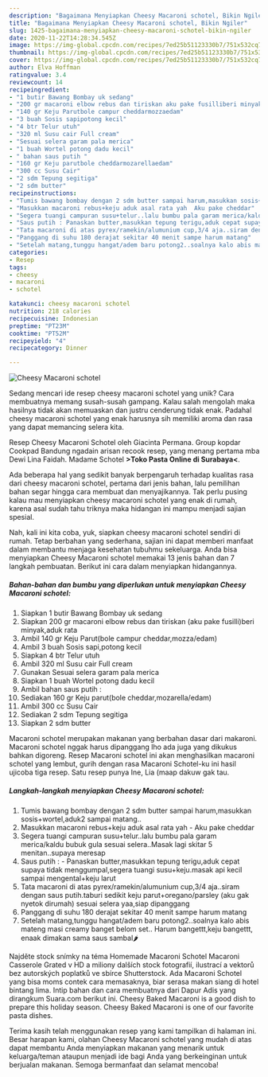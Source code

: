 ```yaml
---
description: "Bagaimana Menyiapkan Cheesy Macaroni schotel, Bikin Ngiler"
title: "Bagaimana Menyiapkan Cheesy Macaroni schotel, Bikin Ngiler"
slug: 1425-bagaimana-menyiapkan-cheesy-macaroni-schotel-bikin-ngiler
date: 2020-11-22T14:28:34.545Z
image: https://img-global.cpcdn.com/recipes/7ed25b51123330b7/751x532cq70/cheesy-macaroni-schotel-foto-resep-utama.jpg
thumbnail: https://img-global.cpcdn.com/recipes/7ed25b51123330b7/751x532cq70/cheesy-macaroni-schotel-foto-resep-utama.jpg
cover: https://img-global.cpcdn.com/recipes/7ed25b51123330b7/751x532cq70/cheesy-macaroni-schotel-foto-resep-utama.jpg
author: Elva Hoffman
ratingvalue: 3.4
reviewcount: 14
recipeingredient:
- "1 butir Bawang Bombay uk sedang"
- "200 gr macaroni elbow rebus dan tiriskan aku pake fusilliberi minyakaduk rata"
- "140 gr Keju Parutbole campur cheddarmozzaedam"
- "3 buah Sosis sapipotong kecil"
- "4 btr Telur utuh"
- "320 ml Susu cair Full cream"
- "Sesuai selera garam pala merica"
- "1 buah Wortel potong dadu kecil"
- " bahan saus putih "
- "160 gr Keju parutbole cheddarmozarellaedam"
- "300 cc Susu Cair"
- "2 sdm Tepung segitiga"
- "2 sdm butter"
recipeinstructions:
- "Tumis bawang bombay dengan 2 sdm butter sampai harum,masukkan sosis+wortel,aduk2 sampai matang.."
- "Masukkan macaroni rebus+keju aduk asal rata yah  Aku pake cheddar"
- "Segera tuangi campuran susu+telur..lalu bumbu pala garam merica/kaldu bubuk gula sesuai selera..Masak lagi skitar 5 menitan..supaya meresap"
- "Saus putih : Panaskan butter,masukkan tepung terigu,aduk cepat supaya tidak menggumpal,segera tuangi susu+keju.masak api kecil sampai mengental+keju larut"
- "Tata macaroni di atas pyrex/ramekin/alumunium cup,3/4 aja..siram dengan saus putih.taburi sedikit keju parut+oregano/parsley (aku gak nyetok dirumah) sesuai selera yaa,siap dipanggang"
- "Panggang di suhu 180 derajat sekitar 40 menit sampe harum matang"
- "Setelah matang,tunggu hangat/adem baru potong2..soalnya kalo abis mateng masi creamy banget belom set.. Harum bangettt,keju bangettt, enaak dimakan sama saus sambal🌶"
categories:
- Resep
tags:
- cheesy
- macaroni
- schotel

katakunci: cheesy macaroni schotel 
nutrition: 218 calories
recipecuisine: Indonesian
preptime: "PT23M"
cooktime: "PT52M"
recipeyield: "4"
recipecategory: Dinner

---
```



![Cheesy Macaroni schotel](https://img-global.cpcdn.com/recipes/7ed25b51123330b7/751x532cq70/cheesy-macaroni-schotel-foto-resep-utama.jpg)

Sedang mencari ide resep cheesy macaroni schotel yang unik? Cara membuatnya memang susah-susah gampang. Kalau salah mengolah maka hasilnya tidak akan memuaskan dan justru cenderung tidak enak. Padahal cheesy macaroni schotel yang enak harusnya sih memiliki aroma dan rasa yang dapat memancing selera kita.

Resep Cheesy Macaroni Schotel oleh Giacinta Permana. Group kopdar Cookpad Bandung ngadain arisan recook resep, yang menang pertama mba Dewi Lina Faidah. Madame Schotel **&gt;Toko Pasta Online di Surabaya&lt;**.

Ada beberapa hal yang sedikit banyak berpengaruh terhadap kualitas rasa dari cheesy macaroni schotel, pertama dari jenis bahan, lalu pemilihan bahan segar hingga cara membuat dan menyajikannya. Tak perlu pusing kalau mau menyiapkan cheesy macaroni schotel yang enak di rumah, karena asal sudah tahu triknya maka hidangan ini mampu menjadi sajian spesial.


Nah, kali ini kita coba, yuk, siapkan cheesy macaroni schotel sendiri di rumah. Tetap berbahan yang sederhana, sajian ini dapat memberi manfaat dalam membantu menjaga kesehatan tubuhmu sekeluarga. Anda bisa menyiapkan Cheesy Macaroni schotel memakai 13 jenis bahan dan 7 langkah pembuatan. Berikut ini cara dalam menyiapkan hidangannya.

<!--inarticleads1-->

##### Bahan-bahan dan bumbu yang diperlukan untuk menyiapkan Cheesy Macaroni schotel:

1. Siapkan 1 butir Bawang Bombay uk sedang
1. Siapkan 200 gr macaroni elbow rebus dan tiriskan (aku pake fusilli)beri minyak,aduk rata
1. Ambil 140 gr Keju Parut(bole campur cheddar,mozza/edam)
1. Ambil 3 buah Sosis sapi,potong kecil
1. Siapkan 4 btr Telur utuh
1. Ambil 320 ml Susu cair Full cream
1. Gunakan Sesuai selera garam pala merica
1. Siapkan 1 buah Wortel potong dadu kecil
1. Ambil  bahan saus putih :
1. Sediakan 160 gr Keju parut(bole cheddar,mozarella/edam)
1. Ambil 300 cc Susu Cair
1. Sediakan 2 sdm Tepung segitiga
1. Siapkan 2 sdm butter


Macaroni schotel merupakan makanan yang berbahan dasar dari makaroni. Macaroni schotel nggak harus dipanggang lho ada juga yang dikukus bahkan digoreng. Resep Macaroni schotel ini akan menghasilkan macaroni schotel yang lembut, gurih dengan rasa Macaroni Schotel-ku ini hasil ujicoba tiga resep. Satu resep punya Ine, Lia (maap dakuw gak tau. 

<!--inarticleads2-->

##### Langkah-langkah menyiapkan Cheesy Macaroni schotel:

1. Tumis bawang bombay dengan 2 sdm butter sampai harum,masukkan sosis+wortel,aduk2 sampai matang..
1. Masukkan macaroni rebus+keju aduk asal rata yah  - Aku pake cheddar
1. Segera tuangi campuran susu+telur..lalu bumbu pala garam merica/kaldu bubuk gula sesuai selera..Masak lagi skitar 5 menitan..supaya meresap
1. Saus putih : - Panaskan butter,masukkan tepung terigu,aduk cepat supaya tidak menggumpal,segera tuangi susu+keju.masak api kecil sampai mengental+keju larut
1. Tata macaroni di atas pyrex/ramekin/alumunium cup,3/4 aja..siram dengan saus putih.taburi sedikit keju parut+oregano/parsley (aku gak nyetok dirumah) sesuai selera yaa,siap dipanggang
1. Panggang di suhu 180 derajat sekitar 40 menit sampe harum matang
1. Setelah matang,tunggu hangat/adem baru potong2..soalnya kalo abis mateng masi creamy banget belom set.. Harum bangettt,keju bangettt, enaak dimakan sama saus sambal🌶


Najděte stock snímky na téma Homemade Macaroni Schotel Macaroni Casserole Grated v HD a miliony dalších stock fotografií, ilustrací a vektorů bez autorských poplatků ve sbírce Shutterstock. Ada Macaroni Schotel yang bisa moms contek cara memasaknya, biar serasa makan siang di hotel bintang lima. Intip bahan dan cara membuatnya dari Dapur Adis yang dirangkum Suara.com berikut ini. Cheesy Baked Macaroni is a good dish to prepare this holiday season. Cheesy Baked Macaroni is one of our favorite pasta dishes. 

Terima kasih telah menggunakan resep yang kami tampilkan di halaman ini. Besar harapan kami, olahan Cheesy Macaroni schotel yang mudah di atas dapat membantu Anda menyiapkan makanan yang menarik untuk keluarga/teman ataupun menjadi ide bagi Anda yang berkeinginan untuk berjualan makanan. Semoga bermanfaat dan selamat mencoba!
